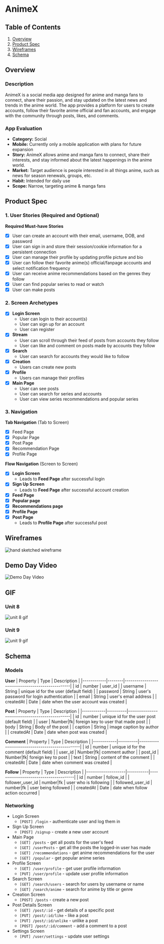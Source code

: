 # AnimeX

## Table of Contents

1. [Overview](#Overview)
2. [Product Spec](#Product-Spec)
3. [Wireframes](#Wireframes)
4. [Schema](#Schema)

## Overview

### Description

AnimeX is a social media app designed for anime and manga fans to connect, share their passion, and stay updated on the latest news and trends in the anime world. The app provides a platform for users to create accounts, follow their favorite anime official and fan accounts, and engage with the community through posts, likes, and comments.

### App Evaluation

- **Category:** Social
- **Mobile:** Currently only a mobile application with plans for future expansion
- **Story:** AnimeX allows anime and manga fans to connect, share their interests, and stay informed about the latest happenings in the anime world.
- **Market:** Target audience is people interested in all things anime, such as news for season renewals, groups, etc.
- **Habit:** Intended for daily use
- **Scope:** Narrow, targeting anime & manga fans

## Product Spec

### 1. User Stories (Required and Optional)

**Required Must-have Stories**

- [X] User can create an account with their email, username, DOB, and password
- [X] User can sign in and store their session/cookie information for a persistent connection
- [X] User can manage their profile by updating profile picture and bio
- [X] User can follow their favorite anime(s) official/fanpage accounts and select notification frequency
- [X] User can receive anime recommendations based on the genres they follow
- [X] User can find popular series to read or watch
- [X] User can make posts

### 2. Screen Archetypes

- [X] **Login Screen**
  * User can login to their account(s)
  * User can sign up for an account
  * User can register
- [X] **Stream**
  * User can scroll through their feed of posts from accounts they follow
  * User can like and comment on posts made by accounts they follow
- [X] **Search**
  * User can search for accounts they would like to follow
- [X] **Creation**
  * Users can create new posts
- [X] **Profile**
  * Users can manage their profiles
- [X] **Main Page**
  * User can see posts
  * User can search for series and accounts
  * User can view series recommendations and popular series

### 3. Navigation

**Tab Navigation** (Tab to Screen)

- [X] Feed Page
- [X] Popular Page
- [X] Post Page 
- [X] Recommendation Page 
- [X] Profile Page 

**Flow Navigation** (Screen to Screen)

- [X] **Login Screen**
  * Leads to **Feed Page** after successful login
- [X] **Sign Up Screen**
  * Leads to **Feed Page** after successful account creation
- [X] **Feed Page**
- [X] **Popular page**
- [X] **Recommendations page** 
- [X] **Profile Page**
- [X] **Post Page**
  * Leads to **Profile Page** after successful post

## Wireframes

![hand sketched wireframe](https://github.com/Remote-Control-Allegators/AnimeX/blob/main/wireframe.jpg)

## Demo Day Video

![Demo Day Video](https://www.youtube.com/watch?v=clp9g4Ut8tQ)

## GIF

### Unit 8

![unit 8 gif](https://github.com/Remote-Control-Allegators/AnimeX/blob/main/unit8.gif)

### Unit 9

![unit 9 gif](https://github.com/Remote-Control-Allegators/AnimeX/blob/main/unit9.gif)


## Schema 


### Models

**User**
| Property   | Type   | Description                                      |
|------------|--------|--------------------------------------------------|
| id         | number | user_id                                          |
| username   | String | unique id for the user (default field)           |
| password   | String | user's password for login authentication         |
| email      | String | user's email address                             |
| createdAt  | Date   | date when the user account was created           |

**Post**
| Property   | Type     | Description                                    |
|------------|----------|------------------------------------------------|
| id         | number   | unique id for the user post (default field)    |
| user       | Number|fk| foreign key to user that made post             |
| body       | String   | Body of the post                               |
| caption    | String   | image caption by author                        |
| createdAt  | Date     | date when post was created                     |

**Comment**
| Property   | Type     | Description                                    |
|------------|----------|------------------------------------------------|
| id         | number   | unique id for the comment (default field)      |
| user_id    | Number|fk| comment author                                 |
| post_id    | Number|fk| foreign key to post                            |
| text       | String   | content of the comment                         |
| createdAt  | Date     | date when comment was created                  |

**Follow**
| Property           | Type      | Description                           |
|--------------------|-----------|---------------------------------------|
| id                 | number    | follow_id                             |
| follower_user_id   | number|fk | user who is following                 |
| followed_user_id   | number|fk | user being followed                   |
| createdAt          | Date      | date when follow action occurred      |

### Networking

- Login Screen
  - `[POST] /login` - authenticate user and log them in
- Sign Up Screen
  - `[POST] /signup` - create a new user account
- Main Page
  - `[GET] /posts` - get all posts for the user's feed
  - `[GET] /userPosts` - get all the posts the logged-in user has made
  - `[GET] /recommendations` - get anime recommendations for the user
  - `[GET] /popular` - get popular anime series
- Profile Screen
  - `[GET] /user/profile` - get user profile information
  - `[PUT] /user/profile` - update user profile information
- Search Screen
  - `[GET] /search/users` - search for users by username or name
  - `[GET] /search/anime` - search for anime by title or genre
- Creation Screen
  - `[POST] /posts` - create a new post
- Post Details Screen
  - `[GET] /post/:id` - get details of a specific post
  - `[PUT] /post/:id/like` - like a post
  - `[PUT] /post/:id/unlike` - unlike a post
  - `[POST] /post/:id/comment` - add a comment to a post
- Settings Screen
  - `[PUT] /user/settings` - update user settings

